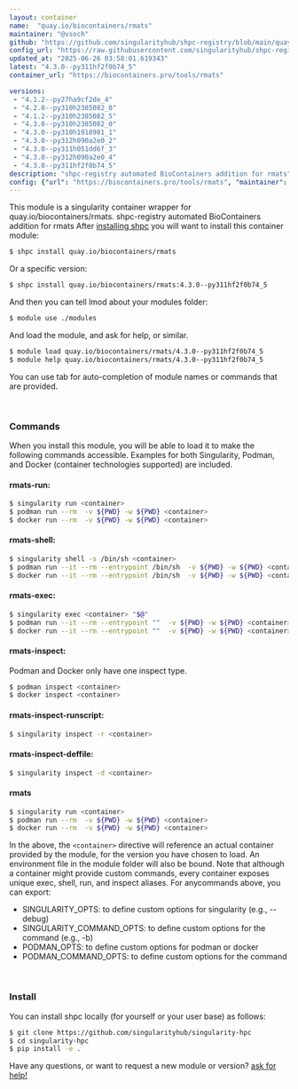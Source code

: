 ```yaml
---
layout: container
name:  "quay.io/biocontainers/rmats"
maintainer: "@vsoch"
github: "https://github.com/singularityhub/shpc-registry/blob/main/quay.io/biocontainers/rmats/container.yaml"
config_url: "https://raw.githubusercontent.com/singularityhub/shpc-registry/main/quay.io/biocontainers/rmats/container.yaml"
updated_at: "2025-06-26 03:58:01.619343"
latest: "4.3.0--py311hf2f0b74_5"
container_url: "https://biocontainers.pro/tools/rmats"

versions:
 - "4.1.2--py27ha9cf2de_4"
 - "4.2.0--py310h2385082_0"
 - "4.1.2--py310h2385082_5"
 - "4.3.0--py310h2385082_0"
 - "4.3.0--py310h1918981_1"
 - "4.3.0--py312h090a2e0_2"
 - "4.3.0--py311h051dd6f_3"
 - "4.3.0--py312h090a2e0_4"
 - "4.3.0--py311hf2f0b74_5"
description: "shpc-registry automated BioContainers addition for rmats"
config: {"url": "https://biocontainers.pro/tools/rmats", "maintainer": "@vsoch", "description": "shpc-registry automated BioContainers addition for rmats", "latest": {"4.3.0--py311hf2f0b74_5": "sha256:95d9d3a338ca8895d35c0c6d19324d8c90110d62edbb8299bd5e6eff4df9a7f5"}, "tags": {"4.1.2--py27ha9cf2de_4": "sha256:fa9c99eee212bbb11275d6c19cb9a77667dcec12b70e46f39eef488b80007b41", "4.2.0--py310h2385082_0": "sha256:470aa164ed6ecc3715bf78ee9700b3e5659607faf99917a78a9a5def252a06ef", "4.1.2--py310h2385082_5": "sha256:ca1346fb4d436c9fb65f2c4bf64659422138c4acfaccc062142453367f49a767", "4.3.0--py310h2385082_0": "sha256:4a72065e959e1b1453eaf451d80108dc24842116335333c524bcdff01fdb68f0", "4.3.0--py310h1918981_1": "sha256:b8fe634ed63c51c83223c487c77fecdd0d8fd2eda57d07e6928fa437a49d927b", "4.3.0--py312h090a2e0_2": "sha256:c35cb45d2182188372176dd0f4e3ac397ffe20180c1d402e8803b9da74fb06d1", "4.3.0--py311h051dd6f_3": "sha256:ed81bb0c2a53a187f0a600a4f06af59e55ade245bd5505d298b86158af04fe3b", "4.3.0--py312h090a2e0_4": "sha256:a7a705e6c6f155ef0c9e8338d2109a699274cf18af9aaf3d4af6811ab4186410", "4.3.0--py311hf2f0b74_5": "sha256:95d9d3a338ca8895d35c0c6d19324d8c90110d62edbb8299bd5e6eff4df9a7f5"}, "docker": "quay.io/biocontainers/rmats"}
---
```


This module is a singularity container wrapper for quay.io/biocontainers/rmats.
shpc-registry automated BioContainers addition for rmats
After [installing shpc](#install) you will want to install this container module:


```bash
$ shpc install quay.io/biocontainers/rmats
```

Or a specific version:

```bash
$ shpc install quay.io/biocontainers/rmats:4.3.0--py311hf2f0b74_5
```

And then you can tell lmod about your modules folder:

```bash
$ module use ./modules
```

And load the module, and ask for help, or similar.

```bash
$ module load quay.io/biocontainers/rmats/4.3.0--py311hf2f0b74_5
$ module help quay.io/biocontainers/rmats/4.3.0--py311hf2f0b74_5
```

You can use tab for auto-completion of module names or commands that are provided.

<br>

### Commands

When you install this module, you will be able to load it to make the following commands accessible.
Examples for both Singularity, Podman, and Docker (container technologies supported) are included.

#### rmats-run:

```bash
$ singularity run <container>
$ podman run --rm  -v ${PWD} -w ${PWD} <container>
$ docker run --rm  -v ${PWD} -w ${PWD} <container>
```

#### rmats-shell:

```bash
$ singularity shell -s /bin/sh <container>
$ podman run --it --rm --entrypoint /bin/sh  -v ${PWD} -w ${PWD} <container>
$ docker run --it --rm --entrypoint /bin/sh  -v ${PWD} -w ${PWD} <container>
```

#### rmats-exec:

```bash
$ singularity exec <container> "$@"
$ podman run --it --rm --entrypoint ""  -v ${PWD} -w ${PWD} <container> "$@"
$ docker run --it --rm --entrypoint ""  -v ${PWD} -w ${PWD} <container> "$@"
```

#### rmats-inspect:

Podman and Docker only have one inspect type.

```bash
$ podman inspect <container>
$ docker inspect <container>
```

#### rmats-inspect-runscript:

```bash
$ singularity inspect -r <container>
```

#### rmats-inspect-deffile:

```bash
$ singularity inspect -d <container>
```



#### rmats

```bash
$ singularity run <container>
$ podman run --rm  -v ${PWD} -w ${PWD} <container>
$ docker run --rm  -v ${PWD} -w ${PWD} <container>
```


In the above, the `<container>` directive will reference an actual container provided
by the module, for the version you have chosen to load. An environment file in the
module folder will also be bound. Note that although a container
might provide custom commands, every container exposes unique exec, shell, run, and
inspect aliases. For anycommands above, you can export:

 - SINGULARITY_OPTS: to define custom options for singularity (e.g., --debug)
 - SINGULARITY_COMMAND_OPTS: to define custom options for the command (e.g., -b)
 - PODMAN_OPTS: to define custom options for podman or docker
 - PODMAN_COMMAND_OPTS: to define custom options for the command

<br>

### Install

You can install shpc locally (for yourself or your user base) as follows:

```bash
$ git clone https://github.com/singularityhub/singularity-hpc
$ cd singularity-hpc
$ pip install -e .
```

Have any questions, or want to request a new module or version? [ask for help!](https://github.com/singularityhub/singularity-hpc/issues)